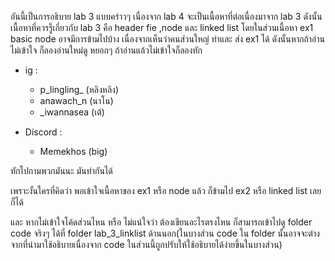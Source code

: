อันนี้เป็นการอธิบาย lab 3 แบบคร่าวๆ เนื่องจาก lab 4 จะเป็นเนื้อหาที่ต่อเนื่องมาจาก lab 3 ดังนั้นเนื้อหาที่ควรรู็เกี่ยวกับ lab 3 คือ header fie ,node และ linked list โดยในส่วนเนื้อหา ex1 basic node อาจมีการข้ามไปบ้าง เนื่องจากเห็นว่าคนส่วนใหญ่ ทำและ ส่ง ex1 ได้ ดังนั้นหากถ้าอ่านไม่เข้าใจ ก็ลองอ่านใหม่ดู หยอกๆ ถ้าอ่านแล้วไม่เข้าใจก็ลองทัก  

- ig : 
     - p_lingling_ (หลิงหลิง)
     - anawach_n (นาโน)
     - _iwannasea (เต้)

- Discord :
    - Memekhos (big)

ทักไปถามพวกมันนะ มันทำกันได้

เพราะงั้นใครที่คิดว่า พอเข้าใจเนื้อหาของ ex1 หรือ node แล้ว ก็ข้ามไป ex2 หรือ linked list เลยก็ได้

และ หากไม่เข้าใจโค้ดส่วนไหน หรือ ไม่แน่ใจว่า ต้องเขียนอะไรตรงไหน ก็สามารถเข้าไปดู folder code จริงๆ ได้ที่ folder lab_3_linklist ด้านนอก(ในบางส่วน code ใน folder นั้นอาจจะต่างจากที่นำมาใช้อธิบายเนื่องจาก code ในส่วนนี้ถูกปรับให้ใช้อธิบายได้ง่ายขึ้นในบางส่วน)